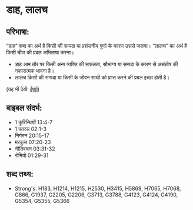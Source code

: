 # डाह, लालच #

## परिभाषा: ##

“डाह” शब्द का अर्थ है किसी की सम्पदा या प्रशंसनीय गुणों के कारण उससे जलना। “लालच” का अर्थ है किसी चीज की प्रबल अभिलाषा करना।

* डाह आम तौर पर किसी अन्य व्यक्ति की सफलता, सौभाग्य या सम्पदा के कारण से असंतोष की नकारात्मक भावना है।
* लालच किसी की सम्पदा या किसी के जीवन साथी को प्राप्त करने की प्रबल इच्छा होती है।

(यह भी देखें: [ईर्ष्या](../jealous.md))

## बाइबल संदर्भ: ##

* 1 कुरिन्थियों 13:4-7
* 1 पतरस 02:1-3
* निर्गमन 20:15-17
* मरकुस 07:20-23
* नीतिवचन 03:31-32
* रोमियो 01:29-31

## शब्द तथ्य: ##

* Strong's: H183, H1214, H1215, H2530, H3415, H5869, H7065, H7068, G866, G1937, G2205, G2206, G3713, G3788, G4123, G4124, G4190, G5354, G5355, G5366
